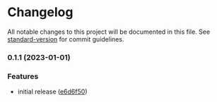 # Changelog

All notable changes to this project will be documented in this file. See [standard-version](https://github.com/conventional-changelog/standard-version) for commit guidelines.

### 0.1.1 (2023-01-01)


### Features

* initial release ([e6d6f50](https://github.com/miyucutee/something/commit/e6d6f5076b11d0b5447ae262b19b5233e8f443d3))
